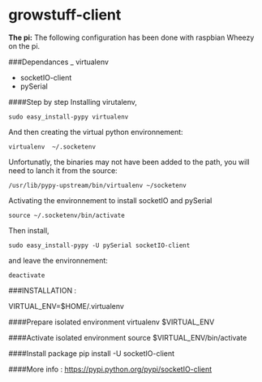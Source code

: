 growstuff-client
================
**The pi:** The following configuration has been done with raspbian Wheezy on the pi. 

###Dependances
_ virtualenv
- socketIO-client
- pySerial

####Step by step
Installing virutalenv,

    sudo easy_install-pypy virtualenv

And then creating the virtual python environnement:
    
    virtualenv  ~/.socketenv
    
Unfortunatly, the binaries may not have been added to the path, you will need to lanch it from the source:

    /usr/lib/pypy-upstream/bin/virtualenv ~/socketenv
    
Activating the environnement to install socketIO and pySerial

    source ~/.socketenv/bin/activate
    
Then install,

    sudo easy_install-pypy -U pySerial socketIO-client

and leave the environnement:

    deactivate

###INSTALLATION :

VIRTUAL_ENV=$HOME/.virtualenv

####Prepare isolated environment
virtualenv $VIRTUAL_ENV

####Activate isolated environment
source $VIRTUAL_ENV/bin/activate

####Install package
pip install -U socketIO-client


####More info : 
https://pypi.python.org/pypi/socketIO-client
